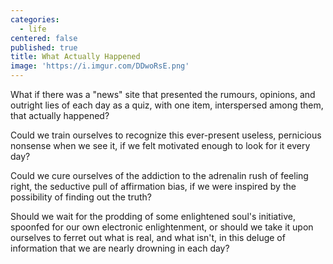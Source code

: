 ```yaml
---
categories:
  - life
centered: false
published: true
title: What Actually Happened
image: 'https://i.imgur.com/DDwoRsE.png'
---
```


What if there was a "news" site 
that presented the rumours, opinions, 
and outright lies of each day 
as a quiz, with one item, 
interspersed among them, 
that actually happened? 

Could we train ourselves 
to recognize this ever-present useless, 
pernicious nonsense when we see it, 
if we felt motivated enough 
to look for it every day? 

Could we cure ourselves of the addiction 
to the adrenalin rush of feeling right, 
the seductive pull of affirmation bias, 
if we were inspired by the possibility 
of finding out the truth? 

Should we wait for the prodding 
of some enlightened soul's initiative,
spoonfed for our own electronic enlightenment,
or should we take it upon ourselves 
to ferret out what is real, and what isn't, 
in this deluge of information 
that we are nearly drowning in each day?
